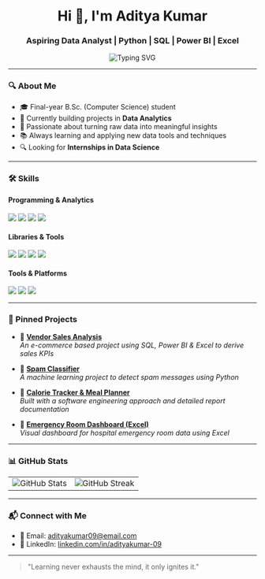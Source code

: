 <h1 align="center">Hi 👋, I'm Aditya Kumar</h1>
<h3 align="center">Aspiring Data Analyst | Python | SQL | Power BI | Excel</h3>

<p align="center">
  <img src="https://readme-typing-svg.herokuapp.com?font=Fira+Code&size=22&pause=1000&color=0D9BFF&center=true&vCenter=true&width=500&lines=Welcome+to+my+GitHub!;Exploring+Data+1+line+at+a+time;Data+Driven+Decisions" alt="Typing SVG" />
</p>

---

### 🔍 About Me

- 🎓 Final-year B.Sc. (Computer Science) student
- 💼 Currently building projects in **Data Analytics**
- 🧠 Passionate about turning raw data into meaningful insights
- 📚 Always learning and applying new data tools and techniques
- 🔍 Looking for **Internships in Data Science**

---

### 🛠️ Skills

#### Programming & Analytics
<p>
  <img src="https://img.shields.io/badge/Python-3776AB?style=flat&logo=python&logoColor=white" />
  <img src="https://img.shields.io/badge/SQL-4479A1?style=flat&logo=postgresql&logoColor=white" />
  <img src="https://img.shields.io/badge/MS Excel-217346?style=flat&logo=microsoft-excel&logoColor=white" />
  <img src="https://img.shields.io/badge/Power%20BI-F2C811?style=flat&logo=powerbi&logoColor=black" />
</p>

#### Libraries & Tools
<p>
  <img src="https://img.shields.io/badge/Numpy-013243?style=flat&logo=numpy&logoColor=white" />
  <img src="https://img.shields.io/badge/Pandas-150458?style=flat&logo=pandas&logoColor=white" />
  <img src="https://img.shields.io/badge/Matplotlib-000000?style=flat&logo=matplotlib&logoColor=white" />
  <img src="https://img.shields.io/badge/Seaborn-5A7D9A?style=flat" />
</p>

#### Tools & Platforms
<p>
  <img src="https://img.shields.io/badge/GitHub-181717?style=flat&logo=github&logoColor=white" />
  <img src="https://img.shields.io/badge/VS%20Code-007ACC?style=flat&logo=visual-studio-code&logoColor=white" />
  <img src="https://img.shields.io/badge/SQLite-003B57?style=flat&logo=sqlite&logoColor=white" />
</p>

---

### 📌 Pinned Projects

- 🔹 **[Vendor Sales Analysis](https://github.com/adityakumar-09/vendor-sales-analysis)**  
  *An e-commerce based project using SQL, Power BI & Excel to derive sales KPIs*

- 🔹 **[Spam Classifier](https://github.com/adityakumar-09/spam-classifier)**  
  *A machine learning project to detect spam messages using Python*

- 🔹 **[Calorie Tracker & Meal Planner](https://github.com/adityakumar-09/calorie-meal-planner)**  
  *Built with a software engineering approach and detailed report documentation*

- 🔹 **[Emergency Room Dashboard (Excel)](https://github.com/adityakumar-09/emergency-room-dashboard)**  
  *Visual dashboard for hospital emergency room data using Excel*

---

### 📊 GitHub Stats

<table>
<tr>
<td>
  <img src="https://github-readme-stats.vercel.app/api?username=adityakumar-09&show_icons=true&theme=radical&count_private=true" alt="GitHub Stats" />
</td>
<td>
  <img src="https://github-readme-streak-stats.herokuapp.com?user=adityakumar-09&theme=radical" alt="GitHub Streak" />
</td>
</tr>
</table>

---

### 📬 Connect with Me

- 📧 Email: adityakumar09@email.com  
- 💼 LinkedIn: [linkedin.com/in/adityakumar-09](https://www.linkedin.com/in/adityakumar-09)

---

> "Learning never exhausts the mind, it only ignites it."


